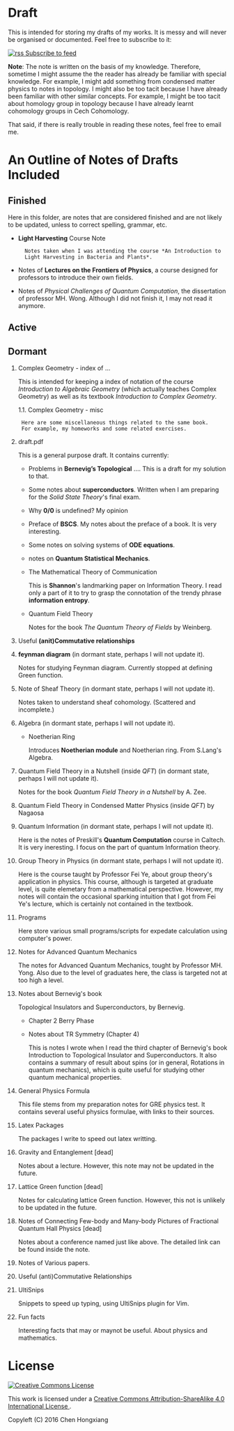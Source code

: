 # Draft
This is intended for storing my drafts of my works. It is messy and will never be organised or documented. Feel free to subscribe to it:

[![rss](https://cloud.githubusercontent.com/assets/6148706/20462606/377b9338-af5d-11e6-90b1-362048452c18.png) Subscribe to feed](https://github.com/we-taper/Draft/commits/master.atom)

**Note**: The note is written on the basis of my knowledge. Therefore, sometime I might assume the the reader has already be familiar with special knowledge. For example, I might add something from condensed matter physics to notes in topology. I might also be too tacit because I have already been familiar with other similar concepts. For example, I might be too tacit about homology group in topology because I have already learnt cohomology groups in Cech Cohomology.

That said, if there is really trouble in reading these notes, feel free to email me.

# An Outline of Notes of Drafts Included

## Finished

Here in this folder, are notes that are considered finished and are not
likely to be updated, unless to correct spelling, grammar, etc.

* **Light Harvesting** Course Note 

        Notes taken when I was attending the course *An Introduction to 
        Light Harvesting in Bacteria and Plants*.

* Notes of **Lectures on the Frontiers of Physics**, a course
    designed for professors to introduce their own fields.

* Notes of *Physical Challenges of Quantum Computation*, the
    dissertation of professor MH. Wong. Although I did not finish it,
    I may not read it anymore.

## Active

## Dormant

1. Complex Geometry - index of ...

    This is intended for keeping a index of notation of the course
    *Introduction to Algebraic Geometry* (which actually teaches
    Complex Geometry) as well as its textbook *Introduction
    to Complex Geometry*.

    1.1. Complex Geometry - misc

        Here are some miscellaneous things related to the same book.
        For example, my homeworks and some related exercises.

3. draft.pdf

    This is a general purpose draft. It contains currently:

    * Problems in **Bernevig’s Topological** .... This is a draft for
    my solution to that.

    * Some notes about **superconductors**. Written when I am preparing
    for the *Solid State Theory*'s final exam.
    * Why **0/0** is undefined? My opinion
    * Preface of **BSCS**. My notes about the preface of a book. It is
    very interesting.
    * Some notes on solving systems of **ODE equations**.
    * notes on **Quantum Statistical Mechanics**.

    * The Mathematical Theory of Communication

	    This is **Shannon**'s landmarking paper on Information Theory.
    	I read only a part of it to try to grasp the connotation 
	    of the trendy phrase **information entropy**.

    * Quantum Field Theory

        Notes for the book *The Quantum Theory of Fields* by Weinberg.

4. Useful **(anit)Commutative relationships**

5. **feynman diagram** (in dormant state, perhaps I will not update it).

	Notes for studying Feynman diagram. Currently stopped at defining
	Green function.

6. Note of Sheaf Theory (in dormant state, perhaps I will not update it). 

    Notes taken to understand sheaf cohomology. (Scattered and
    incomplete.)

7. Algebra (in dormant state, perhaps I will not update it). 
	* Noetherian Ring

		Introduces **Noetherian module** and Noetherian ring. 
		From S.Lang's Algebra.

8. Quantum Field Theory in a Nutshell (inside *QFT*)
(in dormant state, perhaps I will not update it). 

    Notes for the book *Quantum Field Theory in a Nutshell* by A. Zee.

8. Quantum Field Theory in Condensed Matter Physics (inside *QFT*) by Nagaosa

9. Quantum Information (in dormant state, perhaps I will not update it). 
    
    Here is the notes of Preskill's **Quantum Computation** course in
    Caltech. It is very ineresting. I focus on the part of quantum
    Information theory.  

10. Group Theory in Physics (in dormant state, perhaps I will not update it). 

    Here is the course taught by Professor Fei Ye, about group theory's
    application in physics. This course, although is targeted at
    graduate level, is quite elemetary from a mathematical perspective.
    However, my notes will contain the occasional sparking intuition
    that I got from Fei Ye's lecture, which is certainly not contained
    in the textbook.

11. Programs 

    Here store various small programs/scripts for expedate calculation
    using computer's power.

12. Notes for Advanced Quantum Mechanics

    The notes for Advanced Quantum Mechanics, tought by Professor MH. Yong.
    Also due to the level of graduates here, the class is targeted not
    at too high a level.

13. Notes about Bernevig's book 

    Topological Insulators and Superconductors, by Bernevig.

    * Chapter 2 Berry Phase
    * Notes about TR Symmetry (Chapter 4)
    
        This is notes I wrote when I read the third chapter of
        Bernevig's book Introduction to Topological Insulator and
        Superconductors. It also contains a summary of result about
        spins (or in general, Rotations in quantum mechanics), which
        is quite useful for studying other quantum mechanical
        properties.

14. General Physics Formula

    This file stems from my preparation notes for GRE physics test. It
    contains several useful physics formulae, with links to their
    sources.

16. Latex Packages

    The packages I write to speed out latex writting.

17. Gravity and Entanglement [dead]

    Notes about a lecture. However, this note may not be updated in
    the future.

18. Lattice Green function [dead]

    Notes for calculating lattice Green function. However, this not is
    unlikely to be updated in the future.

19. Notes of Connecting Few-body and Many-body Pictures of Fractional
    Quantum Hall Physics [dead]

    Notes about a conference named just like above. The detailed
    link can be found inside the note.

20. Notes of Various papers.

21. Useful (anti)Commutative Relationships

22. UltiSnips

    Snippets to speed up typing, using UltiSnips plugin for Vim.

23. Fun facts

    Interesting facts that may or maynot be useful. About physics and
    mathematics.

# License

<a rel="license" href="http://creativecommons.org/licenses/by-sa/4.0/">
<img alt="Creative Commons License" style="border-width:0" src="https://i.creativecommons.org/l/by-sa/4.0/88x31.png" />
</a>

This work is licensed under a
<a rel="license" href="http://creativecommons.org/licenses/by-sa/4.0/">
Creative Commons Attribution-ShareAlike 4.0 International License
</a>.

Copyleft (C) 2016      Chen Hongxiang
